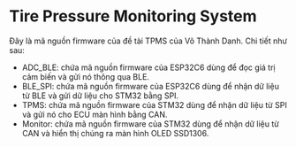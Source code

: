 # Tire Pressure Monitoring System
Đây là mã nguồn firmware của đề tài TPMS của Võ Thành Danh. Chi tiết như sau:
- ADC_BLE: chứa mã nguồn firmware của ESP32C6 dùng để đọc giá trị cảm biến và gửi nó thông qua BLE.
- BLE_SPI: chứa mã nguồn firmware của ESP32C6 dùng để nhận dữ liệu từ BLE và gửi dữ liệu cho STM32 bằng SPI.
- TPMS: chứa mã nguồn firmware của STM32 dùng để nhận dữ liệu từ SPI và gửi nó cho ECU màn hình bằng CAN.
- Monitor: chứa mã nguồn firmware của STM32 dùng để nhận dữ liệu từ CAN và hiển thị chúng ra màn hình OLED SSD1306.
